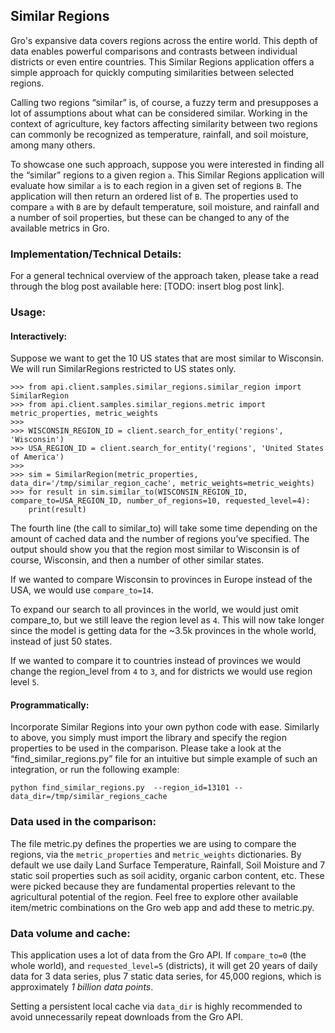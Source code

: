 ## Similar Regions

Gro's expansive data covers regions across the entire world. This depth of data enables powerful comparisons and contrasts between individual districts or even entire countries. This Similar Regions application offers a simple approach for quickly computing similarities between selected regions.

Calling two regions “similar” is, of course, a fuzzy term and presupposes a lot of assumptions about what can be considered similar. Working in the context of agriculture, key factors affecting similarity between two regions can commonly be recognized as temperature, rainfall, and soil moisture, among many others.

To showcase one such approach, suppose you were interested in finding all the “similar” regions to a given region `a`. This Similar Regions application will evaluate how similar `a` is to each region in a given set of regions `B`. The application will then return an ordered list of `B`. The properties used to compare `a` with `B` are by default temperature, soil moisture, and rainfall and a number of soil properties, but these can be changed to any of the available metrics in Gro.

### Implementation/Technical Details:

For a general technical overview of the approach taken, please take a read through the blog post available here: [TODO: insert blog post link].

### Usage:

#### Interactively:

Suppose we want to get the 10 US states that are most similar to Wisconsin.  We will run SimilarRegions restricted to US states only.

```
>>> from api.client.samples.similar_regions.similar_region import SimilarRegion
>>> from api.client.samples.similar_regions.metric import metric_properties, metric_weights
>>>
>>> WISCONSIN_REGION_ID = client.search_for_entity('regions', 'Wisconsin')
>>> USA_REGION_ID = client.search_for_entity('regions', 'United States of America')
>>>
>>> sim = SimilarRegion(metric_properties, data_dir='/tmp/similar_region_cache', metric_weights=metric_weights)
>>> for result in sim.similar_to(WISCONSIN_REGION_ID, compare_to=USA_REGION_ID, number_of_regions=10, requested_level=4):
	print(result)
```

The fourth line (the call to similar_to) will take some time depending on the amount of cached data and the number of regions you’ve specified. The output should show you that the region most similar to Wisconsin is of course, Wisconsin, and then a number of other similar states.

If we wanted to compare Wisconsin to provinces in Europe instead of the USA, we would use `compare_to=14`.

To expand our search to all provinces in the world, we would just omit compare_to, but we still leave the region level as `4`.  This will now take longer since the model is getting data for the ~3.5k provinces in the whole world, instead of just 50 states.

If we wanted to compare it to countries instead of provinces we would change the region_level from `4` to `3`, and for  districts we would use region level `5`.


#### Programmatically:

Incorporate Similar Regions into your own python code with ease. Similarly to above, you simply must import the library and specify the region properties to be used in the comparison. Please take a look at the “find_similar_regions.py” file for an intuitive but simple example of such an integration, or run the following example:

`python find_similar_regions.py  --region_id=13101 --data_dir=/tmp/similar_regions_cache`

### Data used in the comparison:

The file metric.py defines the properties we are using to compare the regions, via the `metric_properties` and `metric_weights` dictionaries. By default we use daily Land Surface Temperature, Rainfall, Soil Moisture and 7 static soil properties  such as soil acidity, organic carbon content, etc. These were picked because they are fundamental properties relevant to the agricultural potential of the region. Feel free to explore other available item/metric combinations on the Gro web app and add these to metric.py.

### Data volume and cache:

This application uses a lot of data from the Gro API. If `compare_to=0` (the whole world), and `requested_level=5` (districts), it will get 20 years of daily data for 3 data series, plus 7 static data series, for 45,000 regions, which is approximately *1 billion data points*.

Setting a persistent local cache via `data_dir` is highly recommended to avoid unnecessarily repeat downloads from the Gro API.
